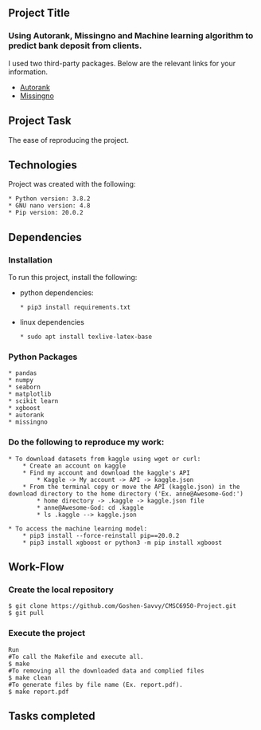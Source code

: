 ## Project Title
### Using Autorank, Missingno and Machine learning algorithm to predict bank deposit from clients.
I used two third-party packages. Below are the relevant links for your information.
* [Autorank](https://pypi.org/project/autorank/#description)
* [Missingno](https://github.com/ResidentMario/missingno)


## Project Task
The ease of reproducing the project.

## Technologies
Project was created with the following:
```
* Python version: 3.8.2
* GNU nano version: 4.8
* Pip version: 20.0.2
```
## Dependencies
### Installation
To run this project, install the following:
* python dependencies:
    ```
    * pip3 install requirements.txt
    ```
* linux dependencies
    ```
    * sudo apt install texlive-latex-base
    ```


### Python Packages
```
* pandas
* numpy
* seaborn	
* matplotlib
* scikit learn
* xgboost
* autorank
* missingno
```

### Do the following to reproduce my work:
```
* To download datasets from kaggle using wget or curl:
    * Create an account on kaggle
    * Find my account and download the kaggle's API
        * Kaggle -> My account -> API -> kaggle.json
    * From the terminal copy or move the API (kaggle.json) in the download directory to the home directory ('Ex. anne@Awesome-God:')
        * home directory -> .kaggle -> kaggle.json file 
        * anne@Awesome-God: cd .kaggle
        * ls .kaggle --> kaggle.json
             
* To access the machine learning model:
    * pip3 install --force-reinstall pip==20.0.2
    * pip3 install xgboost or python3 -m pip install xgboost
```

## Work-Flow
### Create the local repository

```
$ git clone https://github.com/Goshen-Savvy/CMSC6950-Project.git
$ git pull
```
### Execute the project

```
Run
#To call the Makefile and execute all.
$ make
#To removing all the downloaded data and complied files
$ make clean
#To generate files by file name (Ex. report.pdf).
$ make report.pdf
```

## Tasks completed      